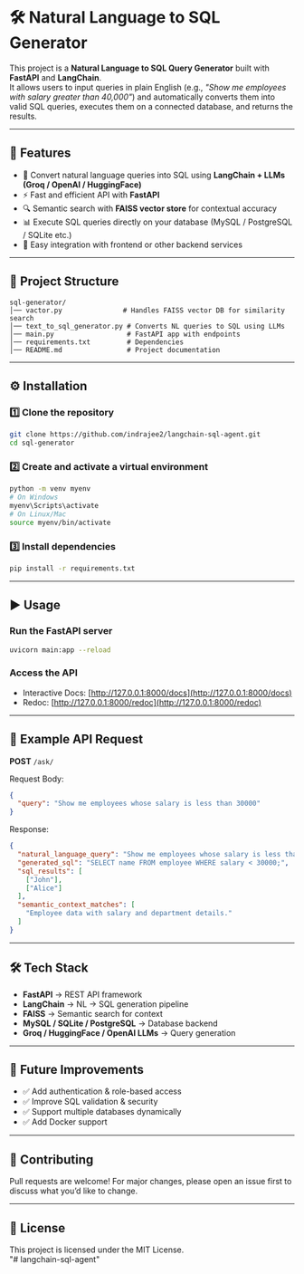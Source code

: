 # 🛠️ Natural Language to SQL Generator

This project is a **Natural Language to SQL Query Generator** built with **FastAPI** and **LangChain**.  
It allows users to input queries in plain English (e.g., *"Show me employees with salary greater than 40,000"*) and automatically converts them into valid SQL queries, executes them on a connected database, and returns the results.

---

## 🚀 Features

- 📝 Convert natural language queries into SQL using **LangChain + LLMs (Groq / OpenAI / HuggingFace)**  
- ⚡ Fast and efficient API with **FastAPI**  
- 🔍 Semantic search with **FAISS vector store** for contextual accuracy  
- 📊 Execute SQL queries directly on your database (MySQL / PostgreSQL / SQLite etc.)  
- 🔐 Easy integration with frontend or other backend services  

---

## 📂 Project Structure

```
sql-generator/
│── vactor.py               # Handles FAISS vector DB for similarity search
│── text_to_sql_generator.py # Converts NL queries to SQL using LLMs
│── main.py                  # FastAPI app with endpoints
│── requirements.txt         # Dependencies
│── README.md                # Project documentation
```

---

## ⚙️ Installation

### 1️⃣ Clone the repository
```bash
git clone https://github.com/indrajee2/langchain-sql-agent.git
cd sql-generator
```

### 2️⃣ Create and activate a virtual environment
```bash
python -m venv myenv
# On Windows
myenv\Scripts\activate
# On Linux/Mac
source myenv/bin/activate
```

### 3️⃣ Install dependencies
```bash
pip install -r requirements.txt
```

---

## ▶️ Usage

### Run the FastAPI server
```bash
uvicorn main:app --reload
```

### Access the API
- Interactive Docs: [http://127.0.0.1:8000/docs](http://127.0.0.1:8000/docs)  
- Redoc: [http://127.0.0.1:8000/redoc](http://127.0.0.1:8000/redoc)  

---

## 📌 Example API Request

**POST** `/ask/`

Request Body:
```json
{
  "query": "Show me employees whose salary is less than 30000"
}
```

Response:
```json
{
  "natural_language_query": "Show me employees whose salary is less than 30000",
  "generated_sql": "SELECT name FROM employee WHERE salary < 30000;",
  "sql_results": [
    ["John"],
    ["Alice"]
  ],
  "semantic_context_matches": [
    "Employee data with salary and department details."
  ]
}
```

---

## 🛠️ Tech Stack

- **FastAPI** → REST API framework  
- **LangChain** → NL → SQL generation pipeline  
- **FAISS** → Semantic search for context  
- **MySQL / SQLite / PostgreSQL** → Database backend  
- **Groq / HuggingFace / OpenAI LLMs** → Query generation  

---

## 📌 Future Improvements
- ✅ Add authentication & role-based access  
- ✅ Improve SQL validation & security  
- ✅ Support multiple databases dynamically  
- ✅ Add Docker support  

---

## 🤝 Contributing
Pull requests are welcome! For major changes, please open an issue first to discuss what you’d like to change.  

---

## 📜 License
This project is licensed under the MIT License.  
"# langchain-sql-agent" 
